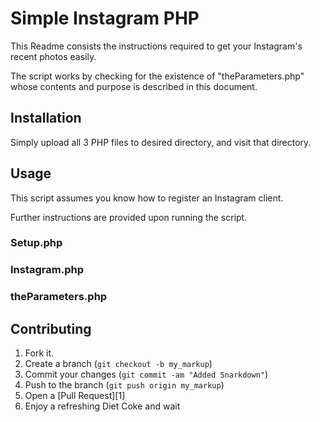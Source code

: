 Simple Instagram PHP
=============

This Readme consists the instructions required to get your Instagram's recent photos easily.

The script works by checking for the existence of "theParameters.php" whose contents and purpose is described in this document.


Installation
-----------

Simply upload all 3 PHP files to desired directory, and visit that directory.


Usage
-----

This script assumes you know how to register an Instagram client.

Further instructions are provided upon running the script.

### Setup.php



### Instagram.php

### theParameters.php


Contributing
------------

1. Fork it.
2. Create a branch (`git checkout -b my_markup`)
3. Commit your changes (`git commit -am "Added Snarkdown"`)
4. Push to the branch (`git push origin my_markup`)
5. Open a [Pull Request][1]
6. Enjoy a refreshing Diet Coke and wait

